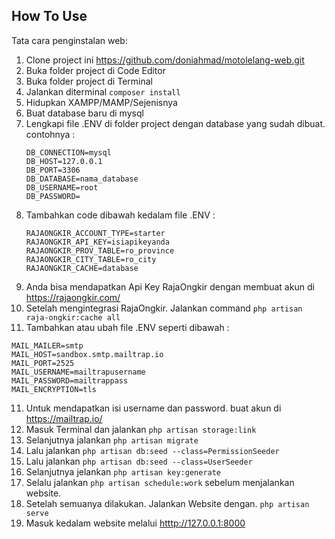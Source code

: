 ## How To Use

Tata cara penginstalan web:

1. Clone project ini https://github.com/doniahmad/motolelang-web.git
2. Buka folder project di Code Editor
3. Buka folder project di Terminal
4. Jalankan diterminal ```composer install```
5. Hidupkan XAMPP/MAMP/Sejenisnya
6. Buat database baru di mysql
7. Lengkapi file .ENV di folder project dengan database yang sudah dibuat. contohnya : 
    ```
    DB_CONNECTION=mysql
    DB_HOST=127.0.0.1
    DB_PORT=3306
    DB_DATABASE=nama_database
    DB_USERNAME=root
    DB_PASSWORD=
    ```
8. Tambahkan code dibawah kedalam file .ENV :
    ```
    RAJAONGKIR_ACCOUNT_TYPE=starter
    RAJAONGKIR_API_KEY=isiapikeyanda
    RAJAONGKIR_PROV_TABLE=ro_province
    RAJAONGKIR_CITY_TABLE=ro_city
    RAJAONGKIR_CACHE=database
    ```
9. Anda bisa mendapatkan Api Key RajaOngkir dengan membuat akun di https://rajaongkir.com/ 
10. Setelah mengintegrasi RajaOngkir. Jalankan command ```php artisan raja-ongkir:cache all```
11. Tambahkan atau ubah file .ENV seperti dibawah :
```
MAIL_MAILER=smtp
MAIL_HOST=sandbox.smtp.mailtrap.io
MAIL_PORT=2525
MAIL_USERNAME=mailtrapusername
MAIL_PASSWORD=mailtrappass
MAIL_ENCRYPTION=tls
```
11. Untuk mendapatkan isi username dan password. buat akun di https://mailtrap.io/
13. Masuk Terminal dan jalankan ```php artisan storage:link```
14. Selanjutnya jalankan ```php artisan migrate```
15. Lalu jalankan ```php artisan db:seed --class=PermissionSeeder```
16. Lalu jalankan ```php artisan db:seed --class=UserSeeder```
17. Selanjutnya jelankan ```php artisan key:generate```
18. Selalu jalankan ```php artisan schedule:work``` sebelum menjalankan website.
19. Setelah semuanya dilakukan. Jalankan Website dengan. ```php artisan serve```
20. Masuk kedalam website melalui [htttp://127.0.0.1:8000](http://127.0.0.1:8000/)
